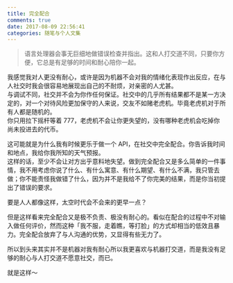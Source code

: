 ```yaml
---
title: 完全配合
comments: true
date: 2017-08-09 22:56:41
categories: 随笔与个人文集
---
```

> 语言处理器会事无巨细地做错误检查并指出。这和人打交道不同，只要你方便，它总是有足够的时间和耐心陪你一起。

我感觉我对人更没有耐心，或许是因为机器不会对我的情绪化表现作出反应，在与人社交时我会很容易地展现出自己的不耐烦，对亲密的人尤甚。  
与调试不同，社交并不会为你作任何保证。社交中的几乎所有结果都不是某一方决定的，对一个对待风险更加保守的人来说，交友不如赌老虎机。毕竟老虎机对于所有人都是随机的。  
你只用拉下摇杆等着 777，老虎机不会让你更失望的，没有哪种老虎机会吃掉你尚未投进去的代币。  

这可能就是为什么我有时候更乐于做一个 API，在社交中完全配合。你告诉我时间和地点，我给你我所知的天气预报。  
这样的话，至少不会让对方出乎意料地失望。做到完全配合又是多么简单的一件事情，我不用考虑你说了什么、有什么寓意、有什么期望、有什么不满，我只管去做；你不能责怪我做错了什么，因为并不是我给不了你完美的结果，而是你当初提出了错误的要求。

要是人人都像这样，太空时代会不会来的更早一点？

但是这样看来完全配合又是极不负责、极没有耐心的。看似在配合的过程中不对输入做任何评价，然而这种「我不服，走着瞧，等打脸」的方式却相当的低效且暴力。完全配合放弃了与人沟通的优势，又显得有些无力了。

所以到头来其实并不是机器对我有耐心所以我更喜欢与机器打交道，而是我没有足够的耐心与人打交道不愿意社交，而已。

就是这样～